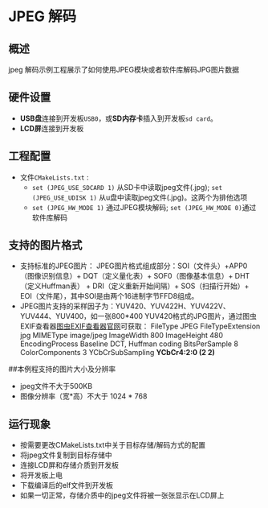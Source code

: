 # JPEG 解码

## 概述

jpeg 解码示例工程展示了如何使用JPEG模块或者软件库解码JPG图片数据

## 硬件设置

- **USB盘**连接到开发板``USB0``，或**SD内存卡**插入到开发板``sd card``。
- **LCD屏**连接到开发板

## 工程配置

- 文件`CMakeLists.txt` :
  - ``set (JPEG_USE_SDCARD 1)`` 从SD卡中读取jpeg文件(.jpg); ``set (JPEG_USE_UDISK 1)`` 从u盘中读取jpeg文件(.jpg)。这两个为排他选项
  - ``set (JPEG_HW_MODE 1)`` 通过JPEG模块解码; ``set (JPEG_HW_MODE 0)``通过软件库解码

## 支持的图片格式

- 支持标准的JPEG图片：
  JPEG图片格式组成部分：SOI（文件头）+APP0（图像识别信息）+ DQT（定义量化表）+ SOF0（图像基本信息）+ DHT（定义Huffman表） + DRI（定义重新开始间隔）+ SOS（扫描行开始）+ EOI（文件尾），其中SOI是由两个16进制字节FFD8组成。
- JPEG图片支持的采样因子为：YUV420、YUV422H、YUV422V、YUV444、YUV400，如一张800*400 YUV420格式的JPG图片，通过图虫EXIF查看器[图虫EXIF查看器官网](https://exif.tuchong.com//)可获取：
    FileType	        JPEG
    FileTypeExtension	jpg
    MIMEType	        image/jpeg
    ImageWidth	        800
    ImageHeight	        480
    EncodingProcess	    Baseline DCT, Huffman coding
    BitsPerSample	    8
    ColorComponents	    3
    YCbCrSubSampling  **YCbCr4:2:0 (2 2)**

##本例程支持的图片大小及分辨率

- jpeg文件不大于500KB
- 图像分辨率（宽*高）不大于 1024 * 768

## 运行现象

- 按需要更改CMakeLists.txt中关于目标存储/解码方式的配置
- 将jpeg文件复制到目标存储中
- 连接LCD屏和存储介质到开发板
- 将开发板上电
- 下载编译后的elf文件到开发板
- 如果一切正常，存储介质中的jpeg文件将被一张张显示在LCD屏上
